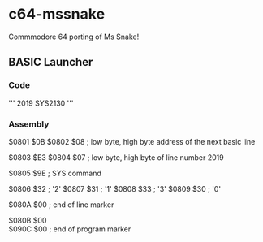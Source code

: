 # c64-mssnake
Commmodore 64 porting of Ms Snake!

## BASIC Launcher

### Code
'''
2019 SYS2130
'''

### Assembly

$0801 $0B
$0802 $08   ; low byte, high byte address of the next basic line

$0803 $E3
$0804 $07   ; low byte, high byte of line number 2019

$0805 $9E   ; SYS command

$0806 $32   ; '2'
$0807 $31   ; '1'
$0808 $33   ; '3'
$0809 $30   ; '0'

$080A $00   ; end of line marker

$080B $00  
$090C $00   ; end of program marker
